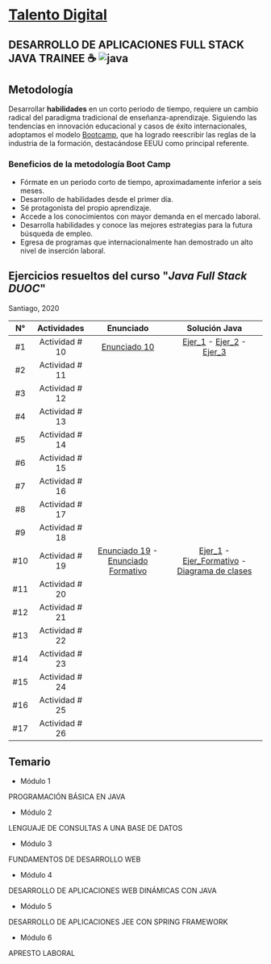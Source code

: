 # [Talento Digital][talento]
## DESARROLLO DE APLICACIONES FULL STACK JAVA TRAINEE :coffee: ![java](https://icon-icons.com/icons2/2415/PNG/64/java_original_wordmark_logo_icon_146459.png)

[Bootcamp]: https://bootcampai.medium.com/qu%C3%A9-es-un-modelo-de-entrenamiento-tipo-boot-camp-f5f4851742ce
## Metodología 
[talento]: https://talentodigitalparachile.cl/

Desarrollar **habilidades** en un corto periodo de tiempo, requiere un cambio radical del paradigma tradicional de enseñanza-aprendizaje.
Siguiendo las tendencias en innovación educacional y casos de éxito internacionales,
adoptamos el modelo [Bootcamp], que ha logrado reescribir las reglas de la industria de la formación, destacándose EEUU como principal referente.

### Beneficios de la metodología Boot Camp
* Fórmate en un periodo corto de tiempo, aproximadamente inferior a seis meses.
* Desarrollo de habilidades desde el primer día.
* Sé protagonista del propio aprendizaje.
* Accede a los conocimientos con mayor demanda en el mercado laboral.
* Desarrolla habilidades y conoce las mejores estrategias para la futura búsqueda de empleo.
* Egresa de programas que internacionalmente han demostrado un alto nivel de inserción laboral.

## Ejercicios **resueltos** del curso "_Java Full Stack DUOC_"
Santiago, 2020

[E_10]: https://github.com/criswxart/Java-Solutions/blob/master/Actividad%2010%20Ejercicios/Actividad%2010.pdf
[acti10_ejer1]: https://github.com/criswxart/Java-Solutions/blob/master/Actividad%2010%20Ejercicios/Ejercicio_01/src/actidad_10/Ejercicio_01.java
[acti10_ejer2]: https://github.com/criswxart/Java-Solutions/blob/master/Actividad%2010%20Ejercicios/Ejercicio_02/src/actividad_10/Ejercicio_02.java
[acti10_ejer3]: https://github.com/criswxart/Java-Solutions/blob/master/Actividad%2010%20Ejercicios/Ejercicio_03/src/actividad_10/Ejercicio_03.java



[A19_E1]: https://github.com/criswxart/Java-Solutions/blob/master/Actividad%2019%20Ejercicios/Actividad%2019.pdf
[AF19_EF]: https://github.com/criswxart/Java-Solutions/blob/master/Actividad%2019%20Ejercicios/Actividad%20Formativa%2019.pdf
[SA19_E1]: https://github.com/criswxart/Java-Solutions/tree/master/Actividad%2019%20Ejercicios/Actividad19_Ejercicio1/src/actividad19_ejercicio1
[SA19_EF1]: https://github.com/criswxart/Java-Solutions/tree/master/Actividad%2019%20Ejercicios/Actividad19_Formativa/src/actividad19_formativa
[SA19_EDC]: https://github.com/criswxart/Java-Solutions/blob/master/Actividad%2019%20Ejercicios/Actividad%2019_Ejercicio1%20Diagrama%20de%20clases.pdf

|  N°  |  Actividades        | Enunciado                                                      | Solución Java                                                             |
| :---:| :---------------:   | :--------------------:                                         | :-------------:                                                           |
| #1   | Actividad # 10      | [Enunciado 10][E_10]                                           | [Ejer_1][acti10_ejer1] - [Ejer_2][acti10_ejer2] - [Ejer_3][acti10_ejer3]  |
| #2   | Actividad # 11      |                                                                |                                                                           |
| #3   | Actividad # 12      |                                                                |                                                                           |
| #4   | Actividad # 13      |                                                                |                                                                            |
| #5   | Actividad # 14      |                                                                |                                                                             |
| #6   | Actividad # 15      |                                                                |                                                                           |
| #7   | Actividad # 16      |                                                                |                                                                            |
| #8   | Actividad # 17      |                                                                |                                                                            |
| #9   | Actividad # 18      |                                                                |                                                                            |
| #10   | Actividad # 19     | [Enunciado 19][A19_E1] - [Enunciado Formativo][AF19_EF]        |  [Ejer_1][SA19_E1] - [Ejer_Formativo][SA19_EF1] - [Diagrama de clases][SA19_EDC]|
| #11   | Actividad # 20     |                                                                |               |
| #12   | Actividad # 21     |                                                                |               |
| #13   | Actividad # 22     |                                                                |               |
| #14   | Actividad # 23     |                                                                |               |
| #15   | Actividad # 24     |                                                                |               |
| #16   | Actividad # 25     |                                                                |               |
| #17   | Actividad # 26     |                                                                |               |


## Temario

* Módulo 1

 PROGRAMACIÓN BÁSICA EN JAVA

* Módulo 2

 LENGUAJE DE CONSULTAS A UNA BASE DE DATOS

* Módulo 3

 FUNDAMENTOS DE DESARROLLO WEB
 
 * Módulo 4

 DESARROLLO DE APLICACIONES WEB DINÁMICAS CON JAVA
 
  * Módulo 5

 DESARROLLO DE APLICACIONES JEE CON SPRING FRAMEWORK
 
   * Módulo 6

 APRESTO LABORAL




